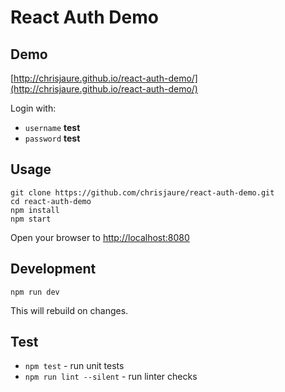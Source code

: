 # React Auth Demo

## Demo

[http://chrisjaure.github.io/react-auth-demo/](http://chrisjaure.github.io/react-auth-demo/)

Login with:

- `username` **test**
- `password` **test**

## Usage

```
git clone https://github.com/chrisjaure/react-auth-demo.git
cd react-auth-demo
npm install
npm start
```
Open your browser to [http://localhost:8080](http://localhost:8080)

## Development

```
npm run dev
```
This will rebuild on changes.

## Test

- `npm test` - run unit tests
- `npm run lint --silent` - run linter checks
